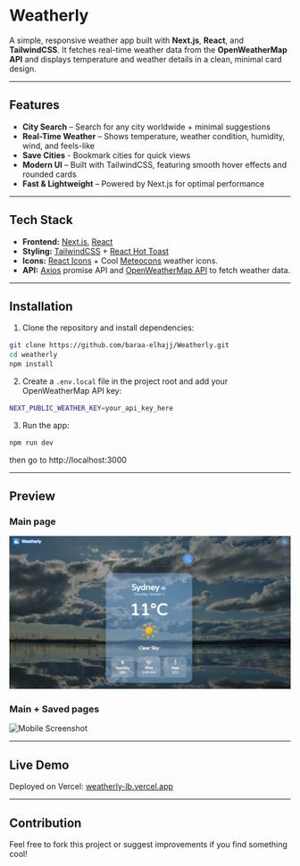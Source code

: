 # Weatherly

A simple, responsive weather app built with **Next.js**, **React**, and **TailwindCSS**. It fetches real-time weather data from the **OpenWeatherMap API** and displays temperature and weather details in a clean, minimal card design.

---

## Features

- **City Search** – Search for any city worldwide + minimal suggestions
- **Real-Time Weather** – Shows temperature, weather condition, humidity, wind, and feels-like
- **Save Cities** - Bookmark cities for quick views
- **Modern UI** – Built with TailwindCSS, featuring smooth hover effects and rounded cards
- **Fast & Lightweight** – Powered by Next.js for optimal performance

---

## Tech Stack

- **Frontend:** [Next.js](https://nextjs.org/), [React](https://react.dev/)
- **Styling:** [TailwindCSS](https://tailwindcss.com/) + [React Hot Toast](https://react-hot-toast.com/)
- **Icons:** [React Icons](https://react-icons.github.io/react-icons/) + Cool [Meteocons](https://basmilius.github.io/weather-icons/) weather icons.
- **API:** [Axios](https://axios-http.com/docs/intro) promise API and [OpenWeatherMap API](https://openweathermap.org/api) to fetch weather data.

---

## Installation

1. Clone the repository and install dependencies:

```bash
git clone https://github.com/baraa-elhajj/Weatherly.git
cd weatherly
npm install
```

2. Create a `.env.local` file in the project root and add your OpenWeatherMap API key:

```bash
NEXT_PUBLIC_WEATHER_KEY=your_api_key_here
```

3. Run the app:

```bash
npm run dev
```

then go to http://localhost:3000

---

## Preview

### Main page

![Desktop Screenshot](./public/screenshots/weatherly-preview1.png)

### Main + Saved pages

![Mobile Screenshot](./public/screenshots/weatherly-preview2.gif)

---

## Live Demo

Deployed on Vercel: <a href="https://weatherly-lb.vercel.app" target="_blank">weatherly-lb.vercel.app</a>

---

## Contribution

Feel free to fork this project or suggest improvements if you find something cool!
